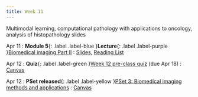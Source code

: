```yaml
---
title: Week 11
---
```


Multimodal learning, computational pathology with applications to oncology, analysis of histopathology slides

Apr 11
: **Module 5**{: .label .label-blue }**Lecture**{: .label .label-purple }[Biomedical imaging Part II](/BMI702/lectures/module5/week11)
  : [Slides](/BMI702/assets/chen-BMI702-L11.pdf), [Reading List](/BMI702/lectures/module5/week11)

Apr 12
: **Quiz**{: .label .label-green }[Week 12 pre-class quiz](#) (due Apr 18)
  : [Canvas](https://canvas.harvard.edu/courses/134015)

Apr 12
: **PSet released**{: .label .label-yellow }[PSet 3: Biomedical imaging methods and applications](#)
  : [Canvas](https://canvas.harvard.edu/courses/134015)